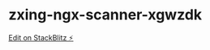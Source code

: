 # zxing-ngx-scanner-xgwzdk

[Edit on StackBlitz ⚡️](https://stackblitz.com/edit/zxing-ngx-scanner-xgwzdk)